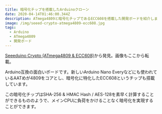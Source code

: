 ```yaml
---
title: 暗号化チップを搭載したArduinoクローン
date: 2020-04-14T01:46:00.344Z
description: ATmega4809と暗号化チップであるECC608を搭載した開発ボードを紹介します
image: /img/seeed-crypto-atmega4809-ecc608.jpg
tags:
  - Arduino
  - ATmega4809
  - 開発ボード
---
```

[Seeeduino Crypto (ATmega4809 & ECC608)](https://www.seeedstudio.com/Seeeduino-Crypto-ATmega4809-ECC608-p-4369.html)から発見。画像もここから転載。

Arduino互換の面白いボードです。新しいArduino Nano Everyなどにも使われているAATめが4809をコアとし、暗号化に特化したECC608というチップも搭載しています。

この暗号化チップはSHA-256 & HMAC Hash / AES-128を素早く計算することができるもののようで、メインCPUに負荷をかけることなく暗号化を実現することができます。
